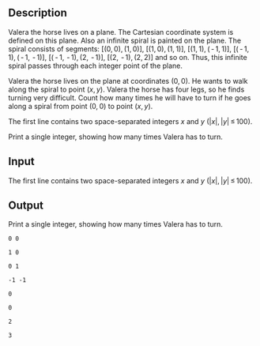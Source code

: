 ## Description

<div><p>Valera the horse lives on a plane. The Cartesian coordinate system is defined on this plane. Also an infinite spiral is painted on the plane. The spiral consists of segments: <span class="tex-font-style-bf"><span class="tex-span">[(0, 0), (1, 0)]</span>, <span class="tex-span">[(1, 0), (1, 1)]</span>, <span class="tex-span">[(1, 1), ( - 1, 1)]</span>, <span class="tex-span">[( - 1, 1), ( - 1,  - 1)]</span>, <span class="tex-span">[( - 1,  - 1), (2,  - 1)]</span>, <span class="tex-span">[(2,  - 1), (2, 2)]</span></span> and so on. Thus, this infinite spiral passes through each integer point of the plane.</p><p>Valera the horse lives on the plane at coordinates <span class="tex-span">(0, 0)</span>. He wants to walk along the spiral to point <span class="tex-span">(<i>x</i>, <i>y</i>)</span>. Valera the horse has four legs, so he finds turning very difficult. Count how many times he will have to turn if he goes along a spiral from point <span class="tex-span">(0, 0)</span> to point <span class="tex-span">(<i>x</i>, <i>y</i>)</span>.</p></div><div class="input-specification"><p>The first line contains two space-separated integers <span class="tex-span"><i>x</i></span> and <span class="tex-span"><i>y</i></span> <span class="tex-span">(|<i>x</i>|, |<i>y</i>| ≤ 100)</span>.</p></div><div class="output-specification"><p>Print a single integer, showing how many times Valera has to turn.</p></div>

## Input

<p>The first line contains two space-separated integers <span class="tex-span"><i>x</i></span> and <span class="tex-span"><i>y</i></span> <span class="tex-span">(|<i>x</i>|, |<i>y</i>| ≤ 100)</span>.</p>

## Output

<p>Print a single integer, showing how many times Valera has to turn.</p>





```input1
0 0

```




```input2
1 0

```




```input3
0 1

```




```input4
-1 -1

```




```output1
0

```




```output2
0

```




```output3
2

```




```output4
3

```


